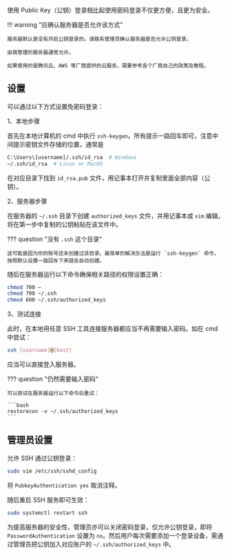 使用 Public Key（公钥）登录相比起使用密码登录不仅更方便，且更为安全。

!!! warning "应确认服务器是否允许该方式"
	
	服务器默认是没有开启公钥登录的。请联系管理员确认服务器是否允许公钥登录。
	
	由我管理的服务器通常允许。

	如果使用的是腾讯云、AWS 等厂商提供的云服务，需要参考各个厂商自己的政策及教程。

## 设置

可以通过以下方式设置免密码登录：

1、本地步骤

首先在本地计算机的 cmd 中执行 `ssh-keygen`。所有提示一路回车即可，注意中间提示密钥文件存储的位置，通常是

```bash
C:\Users\[username]/.ssh/id_rsa  # Windows
~/.ssh/id_rsa  # Linux or MacOS
```

在对应目录下找到 `id_rsa.pub` 文件，用记事本打开并复制里面全部内容（公钥）。

2、服务器步骤

在服务器的 `~/.ssh` 目录下创建 `authorized_keys` 文件，并用记事本或 `vim` 编辑，将在第一步中复制的公钥粘贴在该文件中。

??? question "没有 `.ssh` 这个目录"

	这可能是因为你的账号还未创建过该目录。最简单的解决办法是运行 `ssh-keygen` 命令，按照默认设置一路回车下来就会自动创建。

随后在服务器运行以下命令确保相关路径的权限设置正确：

```bash
chmod 700 ~
chmod 700 ~/.ssh
chmod 600 ~/.ssh/authorized_keys
```

3、测试连接

此时，在本地用任意 SSH 工具连接服务器都应当不再需要输入密码。如在 cmd 中尝试：

```bash
ssh [username]@[host]
```

应当可以直接登入服务器。

??? question "仍然需要输入密码"

	可以尝试在服务器运行以下命令后重试：
	
	```bash
	restorecon -v ~/.ssh/authorized_keys
	```

## 管理员设置

允许 SSH 通过公钥登录：

```bash
sudo vim /etc/ssh/sshd_config
```

将 `PubkeyAuthentication yes` 取消注释。

随后重启 SSH 服务即可生效：

```bash
sudo systemctl restart ssh
```

为提高服务器的安全性，管理员亦可以关闭密码登录，仅允许公钥登录，即将 `PasswordAuthentication` 设置为 `no`。然后用户每次需要添加一个登录设备，需通过管理员把公钥加入对应账户的 `~/.ssh/authorized_keys` 中。